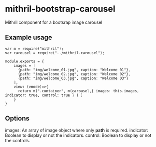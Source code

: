 # mithril-bootstrap-carousel
Mithril component for a bootsrap image carousel

## Example usage
```
var m = require("mithril");
var carousel = require("../mithril-carousel");

module.exports = {
    images = [
      {path: "img/welcome_01.jpg", caption: "Welcome 01"},
      {path: "img/welcome_02.jpg", caption: "Welcome 02"},
      {path: "img/welcome_03.jpg", caption: "Welcome 03"}
    ],
    view: (vnode)=>{
      return m(".container", m(carousel,{ images: this.images, indicator: true, control: true } ) )
    }
}
```

## Options
images: An array of image object where only **path** is required.
indicator: Boolean to display or not the indicators.
control: Boolean to display or not the controls.
